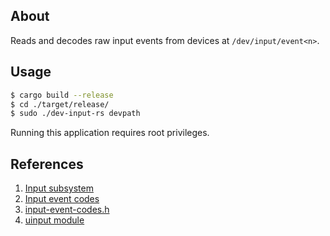 ## About

Reads and decodes raw input events from devices at `/dev/input/event<n>`.

## Usage

```sh
$ cargo build --release
$ cd ./target/release/
$ sudo ./dev-input-rs devpath
```

Running this application requires root privileges.

## References

1. [Input subsystem](https://www.kernel.org/doc/html/latest/input/input.html)
2. [Input event codes](https://www.kernel.org/doc/html/latest/input/event-codes.html)
3. [input-event-codes.h](https://github.com/torvalds/linux/blob/master/include/uapi/linux/input-event-codes.h)
4. [uinput module](https://www.kernel.org/doc/html/latest/input/uinput.html)
